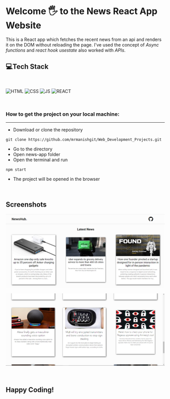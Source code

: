 # Welcome 🖐 to the News React App Website

This is a React app which fetches the recent news from an api and renders it on the DOM without reloading the page.
I've used the concept of *Async functions* and *react hook usestate* also worked with *APIs*.


## 💻Tech Stack
<br>

![HTML](https://img.shields.io/badge/html5%20-%23E34F26.svg?&style=for-the-badge&logo=html5&logoColor=white)
![CSS](https://img.shields.io/badge/css3%20-%231572B6.svg?&style=for-the-badge&logo=css3&logoColor=white)
![JS](https://img.shields.io/badge/javascript%20-%23323330.svg?&style=for-the-badge&logo=javascript&logoColor=%23F7DF1E)
![REACT](https://img.shields.io/badge/react%20-%23628395.svg?&style=for-the-badge&logo=react&logoColor=%2300C1D4)

<br>


### How to get the project on your local machine:


---

- Download or clone the repository

```
git clone https://github.com/mrmanishgit/Web_Development_Projects.git
```

- Go to the directory
- Open news-app folder
- Open the terminal and run 
```
npm start
```
- The project will be opened in the browser



<br>

## Screenshots

![Demo1](/news-app/public/news.png)

![Demo2](/news-app/public/news1.png)

<br>

## Happy Coding!
